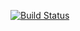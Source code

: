 [![Build Status](https://travis-ci.org/mixonic/travis-ci-versions.svg)](https://travis-ci.org/mixonic/travis-ci-versions)
